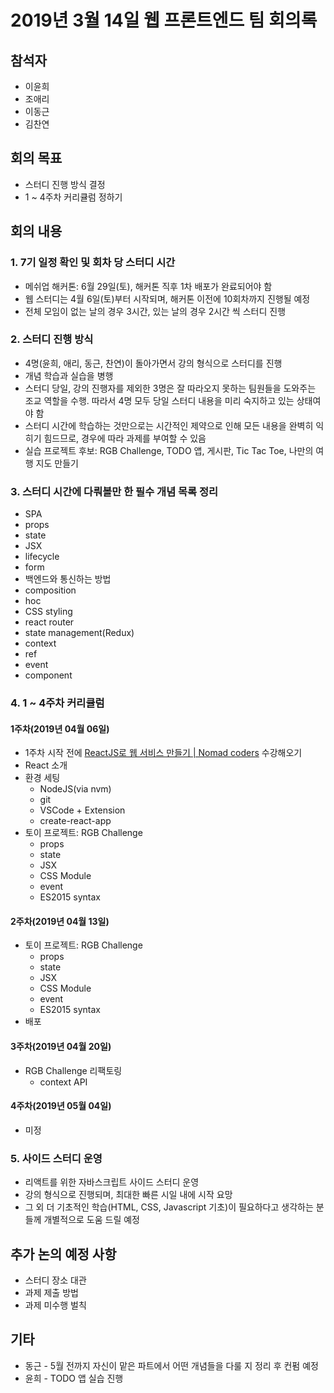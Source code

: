 # 2019년 3월 14일 웹 프론트엔드 팀 회의록

## 참석자

- 이윤희
- 조애리
- 이동근
- 김찬연

## 회의 목표

- 스터디 진행 방식 결정
- 1 ~ 4주차 커리큘럼 정하기

## 회의 내용

### 1. 7기 일정 확인 및 회차 당 스터디 시간

- 메쉬업 해커톤: 6월 29일(토), 해커톤 직후 1차 배포가 완료되어야 함
- 웹 스터디는 4월 6일(토)부터 시작되며, 해커톤 이전에 10회차까지 진행될 예정
- 전체 모임이 없는 날의 경우 3시간, 있는 날의 경우 2시간 씩 스터디 진행

### 2. 스터디 진행 방식

- 4명(윤희, 애리, 동근, 찬연)이 돌아가면서 강의 형식으로 스터디를 진행
- 개념 학습과 실습을 병행
- 스터디 당일, 강의 진행자를 제외한 3명은 잘 따라오지 못하는 팀원들을 도와주는 조교 역할을 수행. 따라서 4명 모두 당일 스터디 내용을 미리 숙지하고 있는 상태여야 함
- 스터디 시간에 학습하는 것만으로는 시간적인 제약으로 인해 모든 내용을 완벽히 익히기 힘드므로, 경우에 따라 과제를 부여할 수 있음
- 실습 프로젝트 후보: RGB Challenge, TODO 앱, 게시판, Tic Tac Toe, 나만의 여행 지도 만들기

### 3. 스터디 시간에 다뤄볼만 한 필수 개념 목록 정리

- SPA
- props
- state
- JSX
- lifecycle
- form
- 백엔드와 통신하는 방법
- composition
- hoc
- CSS styling
- react router
- state management(Redux)
- context
- ref
- event
- component

### 4. 1 ~ 4주차 커리큘럼

#### 1주차(2019년 04월 06일)

- 1주차 시작 전에 [ReactJS로 웹 서비스 만들기 | Nomad coders](https://academy.nomadcoders.co/p/reactjs-fundamentals) 수강해오기
- React 소개
- 환경 세팅
  - NodeJS(via nvm)
  - git
  - VSCode + Extension
  - create-react-app
- 토이 프로젝트: RGB Challenge
  - props
  - state
  - JSX
  - CSS Module
  - event
  - ES2015 syntax

#### 2주차(2019년 04월 13일)

- 토이 프로젝트: RGB Challenge
  - props
  - state
  - JSX
  - CSS Module
  - event
  - ES2015 syntax
- 배포

#### 3주차(2019년 04월 20일)

- RGB Challenge 리팩토링
  - context API

#### 4주차(2019년 05월 04일)

- 미정

### 5. 사이드 스터디 운영

- 리액트를 위한 자바스크립트 사이드 스터디 운영
- 강의 형식으로 진행되며, 최대한 빠른 시일 내에 시작 요망
- 그 외 더 기초적인 학습(HTML, CSS, Javascript 기초)이 필요하다고 생각하는 분들께 개별적으로 도움 드릴 예정

## 추가 논의 예정 사항

- 스터디 장소 대관
- 과제 제출 방법
- 과제 미수행 벌칙

## 기타

- 동근 - 5월 전까지 자신이 맡은 파트에서 어떤 개념들을 다룰 지 정리 후 컨펌 예정
- 윤희 - TODO 앱 실습 진행
